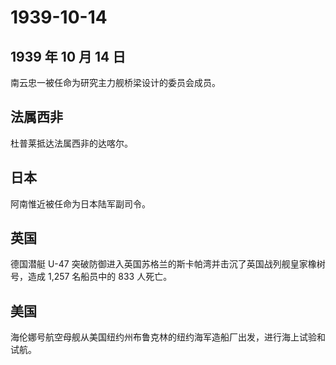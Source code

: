 # 1939-10-14

## 1939 年 10 月 14 日

南云忠一被任命为研究主力舰桥梁设计的委员会成员。

## 法属西非

杜普莱抵达法属西非的达喀尔。

## 日本

阿南惟近被任命为日本陆军副司令。

## 英国

德国潜艇 U-47
突破防御进入英国苏格兰的斯卡帕湾并击沉了英国战列舰皇家橡树号，造成 1,257
名船员中的 833 人死亡。

## 美国

海伦娜号航空母舰从美国纽约州布鲁克林的纽约海军造船厂出发，进行海上试验和试航。

